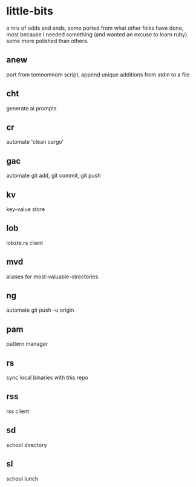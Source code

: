# little-bits
a mix of odds and ends, some ported from what other folks have done, most because i needed something (and wanted an excuse to learn ruby). some more polished than others.

## anew
port from tomnomnom script, append unique additions from stdin to a file

## cht
generate ai prompts

## cr
automate 'clean cargo'

## gac
automate git add, git commit, git push

## kv
key-value store

## lob
lobste.rs client

## mvd
aliases for most-valuable-directories

## ng
automate git push -u origin <branch-name>

## pam
pattern manager

## rs
sync local binaries with this repo

## rss
rss client

## sd
school directory

## sl
school lunch
